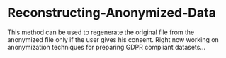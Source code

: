# Reconstructing-Anonymized-Data
This method can be used to regenerate the original file from the anonymized file only if the user gives his consent.
Right now working on anonymization techniques for preparing GDPR compliant datasets...
